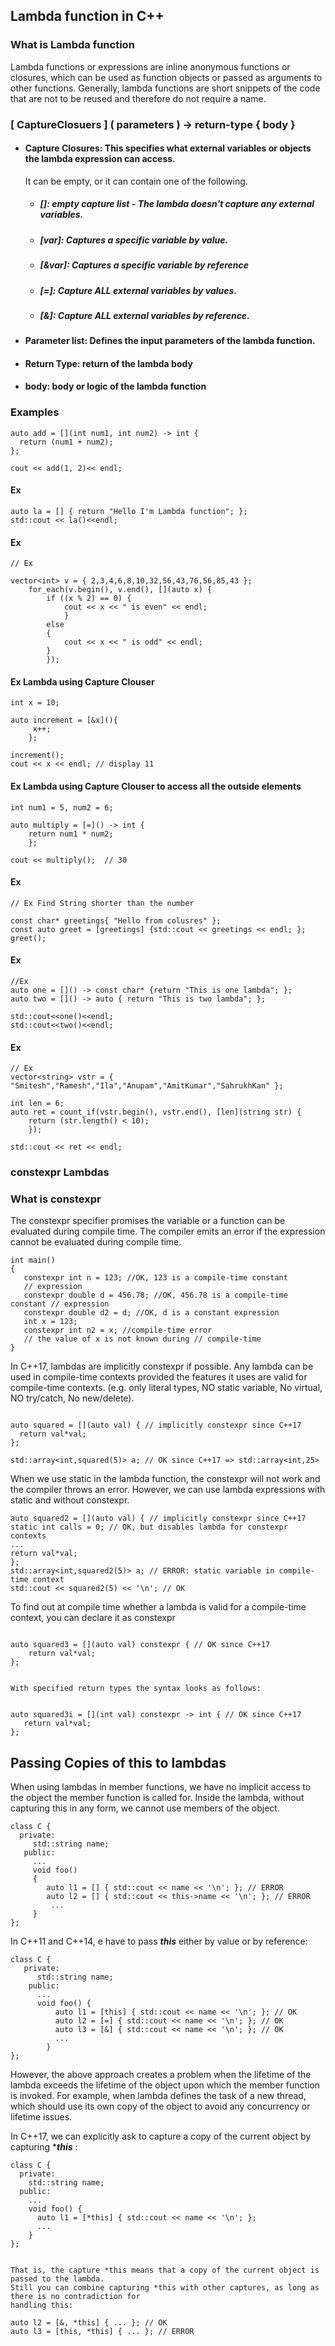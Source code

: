 ## Lambda function in C++

### What is Lambda function

Lambda functions or expressions are inline anonymous functions or closures, which can be used as function objects or passed as arguments to other functions.
Generally, lambda functions are short snippets of the code that are not to be reused and therefore do not require a name.

### [ CaptureClosuers ] ( parameters ) -> return-type { body }

- #### Capture Closures: This specifies what external variables or objects the lambda expression can access.
  It can be empty, or it can contain one of the following.
   - ##### []: empty capture list - The lambda doesn't capture any external variables.
   - ##### [var]: Captures a specific variable by value.
   - ##### [&var]: Captures a specific variable by reference
   - ##### [=]: Capture ALL external variables by values.
   - ##### [&]: Capture ALL external variables by reference.

- #### Parameter list: Defines the input parameters of the lambda function.
- #### Return Type: return of the lambda body
- #### body: body or logic of the lambda function
 

### Examples

```
auto add = [](int num1, int num2) -> int {
  return (num1 + num2);
};

cout << add(1, 2)<< endl;
```

#### Ex

```
auto la = [] { return "Hello I'm Lambda function"; };
std::cout << la()<<endl;
```

#### Ex

```
// Ex

vector<int> v = { 2,3,4,6,8,10,32,56,43,76,56,85,43 };
    for_each(v.begin(), v.end(), [](auto x) {
        if ((x % 2) == 0) {
            cout << x << " is even" << endl;
            }
        else
        {
            cout << x << " is odd" << endl;
        }
        });

```

#### Ex Lambda using Capture Clouser

```
int x = 10;

auto increment = [&x](){
     x++;
    };

increment();
cout << x << endl; // display 11
```

#### Ex Lambda using Capture Clouser to access all the outside elements

```
int num1 = 5, num2 = 6;

auto multiply = [=]() -> int {
    return num1 * num2;
    };

cout << multiply();  // 30
```

#### Ex

```
// Ex Find String shorter than the number

const char* greetings{ "Hello from colusres" };
const auto greet = [greetings] {std::cout << greetings << endl; };
greet();
```

#### Ex

```
//Ex
auto one = []() -> const char* {return "This is one lambda"; };
auto two = []() -> auto { return "This is two lambda"; };

std::cout<<one()<<endl;
std::cout<<two()<<endl;

```

#### Ex

```
// Ex 
vector<string> vstr = { "Smitesh","Ramesh","Ila","Anupam","AmitKumar","SahrukhKan" };

int len = 6;
auto ret = count_if(vstr.begin(), vstr.end(), [len](string str) {
    return (str.length() < 10);
    });

std::cout << ret << endl;

```

### constexpr Lambdas

### What is constexpr

The constexpr specifier promises the variable or a function can be evaluated during compile time.
The compiler emits an error if the expression cannot be evaluated during compile time.

```
int main()
{
   constexpr int n = 123; //OK, 123 is a compile-time constant
   // expression
   constexpr double d = 456.78; //OK, 456.78 is a compile-time constant // expression
   constexpr double d2 = d; //OK, d is a constant expression
   int x = 123;
   constexpr int n2 = x; //compile-time error
   // the value of x is not known during // compile-time
}
```

In C++17, lambdas are implicitly constexpr if possible. 
Any lambda can be used in compile-time contexts provided the features it uses are valid for compile-time contexts.
(e.g. only literal types, NO static variable, No virtual, NO try/catch, No new/delete).

```

auto squared = [](auto val) { // implicitly constexpr since C++17
  return val*val;
};

std::array<int,squared(5)> a; // OK since C++17 => std::array<int,25>

```

When we use static in the lambda function, the constexpr will not work and the compiler throws an error.
However, we can use lambda expressions with static and without constexpr.

```
auto squared2 = [](auto val) { // implicitly constexpr since C++17
static int calls = 0; // OK, but disables lambda for constexpr contexts
...
return val*val;
};
std::array<int,squared2(5)> a; // ERROR: static variable in compile-time context
std::cout << squared2(5) << '\n'; // OK
```

To find out at compile time whether a lambda is valid for a compile-time context, you can declare it as constexpr

```

auto squared3 = [](auto val) constexpr { // OK since C++17
    return val*val;
};


With specified return types the syntax looks as follows:


auto squared3i = [](int val) constexpr -> int { // OK since C++17
   return val*val;
};

```

## Passing Copies of this to lambdas

When using lambdas in member functions, we have no implicit access to the object the member function is called for.
Inside the lambda, without capturing this in any form, we cannot use members of the object.

```
class C {
  private:
     std::string name;
   public:
     ...
     void foo()
     {
        auto l1 = [] { std::cout << name << '\n'; }; // ERROR
        auto l2 = [] { std::cout << this->name << '\n'; }; // ERROR
         ...
     }
};
```

In C++11 and C++14, e have to pass ***this*** either by value or by reference:

```
class C {
   private:
      std::string name;
    public:
      ...
      void foo() {
          auto l1 = [this] { std::cout << name << '\n'; }; // OK
          auto l2 = [=] { std::cout << name << '\n'; }; // OK
          auto l3 = [&] { std::cout << name << '\n'; }; // OK
          ...
        }
};
```

However, the above approach creates a problem when the lifetime of the lambda exceeds the lifetime of the object upon which the member function is invoked.
For example, when lambda defines the task of a new thread, which should use its own copy of the object to avoid any concurrency or lifetime issues. 

In C++17, we can explicitly ask to capture a copy of the current object by capturing ****this*** :

```
class C {
  private:
    std::string name;
  public:
    ...
    void foo() {
      auto l1 = [*this] { std::cout << name << '\n'; };
      ...
    }
};


That is, the capture *this means that a copy of the current object is passed to the lambda.
Still you can combine capturing *this with other captures, as long as there is no contradiction for
handling this:

auto l2 = [&, *this] { ... }; // OK
auto l3 = [this, *this] { ... }; // ERROR

```

